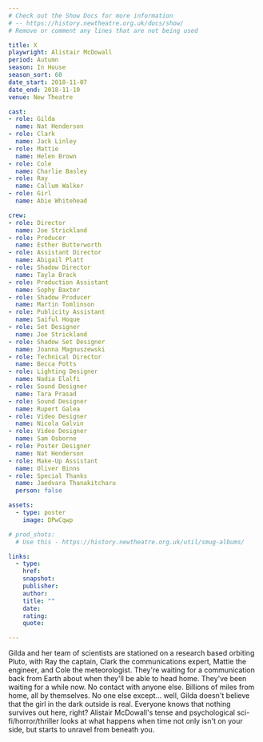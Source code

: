 ```yaml
---
# Check out the Show Docs for more information 
# -- https://history.newtheatre.org.uk/docs/show/
# Remove or comment any lines that are not being used 

title: X
playwright: Alistair McDowall
period: Autumn
season: In House
season_sort: 60
date_start: 2018-11-07
date_end: 2018-11-10
venue: New Theatre

cast:
- role: Gilda
  name: Nat Henderson
- role: Clark
  name: Jack Linley
- role: Mattie
  name: Helen Brown
- role: Cole
  name: Charlie Basley
- role: Ray
  name: Callum Walker
- role: Girl
  name: Abie Whitehead

crew:
- role: Director
  name: Joe Strickland
- role: Producer
  name: Esther Butterworth
- role: Assistant Director
  name: Abigail Platt
- role: Shadow Director
  name: Tayla Brack
- role: Production Assistant
  name: Sophy Baxter
- role: Shadow Producer
  name: Martin Tomlinson
- role: Publicity Assistant
  name: Saiful Hoque
- role: Set Designer
  name: Joe Strickland
- role: Shadow Set Designer
  name: Joanna Magnuszewski
- role: Technical Director
  name: Becca Potts
- role: Lighting Designer
  name: Nadia Elalfi
- role: Sound Designer
  name: Tara Prasad
- role: Sound Designer
  name: Rupert Galea
- role: Video Designer
  name: Nicola Galvin
- role: Video Designer
  name: Sam Osborne
- role: Poster Designer
  name: Nat Henderson
- role: Make-Up Assistant
  name: Oliver Binns
- role: Special Thanks
  name: Jaedvara Thanakitcharu
  person: false

assets:
  - type: poster
    image: DPwCqwp

# prod_shots:
  # Use this - https://history.newtheatre.org.uk/util/smug-albums/

links:
  - type:
    href:
    snapshot:
    publisher:
    author:
    title: ""
    date:
    rating:
    quote:

---
```


Gilda and her team of scientists are stationed on a research based orbiting Pluto, with Ray the captain, Clark the communications expert, Mattie the engineer, and Cole the meteorologist. They're waiting for a communication back from Earth about when they'll be able to head home. They've been waiting for a while now. No contact with anyone else. Billions of miles from home, all by themselves. No one else except... well, Gilda doesn't believe that the girl in the dark outside is real. Everyone knows that nothing survives out here, right? Alistair McDowall's tense and psychological sci-fi/horror/thriller looks at what happens when time not only isn't on your side, but starts to unravel from beneath you.
